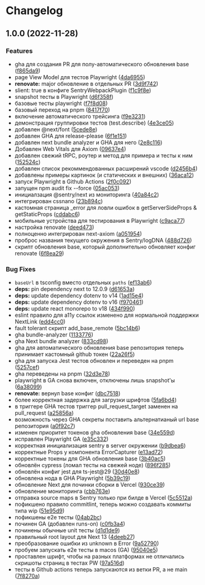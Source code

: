 # Changelog

## 1.0.0 (2022-11-28)

### Features

* gha для создания PR для полу-автоматического обновления base ([f865da9](https://github.com/gooditworks/base-frontend/commit/f865da9dd8e1b0c8423c40ca38e60fb582463364))
* page View Model для тестов Playwright ([4da6955](https://github.com/gooditworks/base-frontend/commit/4da695544e181c4fcb02292a54a380c51c10c342))
* **renovate:** major обновление в отдельных PR ([3d9f742](https://github.com/gooditworks/base-frontend/commit/3d9f74233d9c153c87cd5a004cecd68f1d6abb94))
* slient: true в конфиге SentryWebpackPlugin ([f1c9f8e](https://github.com/gooditworks/base-frontend/commit/f1c9f8ee8608fea55619c242c6d822d1b120fa5b))
* snapshot тесты в Playwright ([d6f358f](https://github.com/gooditworks/base-frontend/commit/d6f358f50451651c54966f6e9e3c6f502fece744))
* базовые тесты playwright ([f7f8d08](https://github.com/gooditworks/base-frontend/commit/f7f8d0871cd6aec73df399d25572135a457049ce))
* базовый переход на pnpm ([8417f70](https://github.com/gooditworks/base-frontend/commit/8417f70ef2fe4664642900771963077bf08ac492))
* включение автоматического трейсинга ([f9e3231](https://github.com/gooditworks/base-frontend/commit/f9e3231661e125aa01d1fd4faa76737409f83f58))
* демонстрация группировки тестов (test.describe) ([4e3ce05](https://github.com/gooditworks/base-frontend/commit/4e3ce054b4d0ccd5a08d9e524d25f9d97d650fb1))
* добавлен @next/font ([5cede8e](https://github.com/gooditworks/base-frontend/commit/5cede8ea8bcb62d08ba6b4b80d69e809533de09c))
* добавлен GHA для release-please ([6f1e151](https://github.com/gooditworks/base-frontend/commit/6f1e151d41d06c4603df1054182ebabf8962fe90))
* добавлен next bundle analyzer и GHA для него ([2e8c116](https://github.com/gooditworks/base-frontend/commit/2e8c1162c930fcc63a0095dd9872c4aa340e5e9c))
* Добавлен Web Vitals для Axiom ([09637e4](https://github.com/gooditworks/base-frontend/commit/09637e42bf3b3479c492281dd873a4d2327f8eda))
* добавлен свежий tRPC, роутер и метод для примера и тесты к ним ([152524c](https://github.com/gooditworks/base-frontend/commit/152524c1e1284a1b7813875a5f84dd55d0e9b04a))
* добавлен список рекоммендованных расширений vscode ([d2456b4](https://github.com/gooditworks/base-frontend/commit/d2456b4ec7e16cdcc31a482da86b47d0ec44ae82))
* добавлены примеры картинок (и статических и внешних) ([36aca12](https://github.com/gooditworks/base-frontend/commit/36aca12dfff72595b435a0733b6bcde943d96729))
* запуск Playwright в Github Actions ([2f0c092](https://github.com/gooditworks/base-frontend/commit/2f0c092458ca25b5585c3a6a0fc3e8145668d014))
* запущен npm audit fix --force ([05ac053](https://github.com/gooditworks/base-frontend/commit/05ac0533fe855a1324fe61cd58c6ddd770d832ad))
* инициалзация @sentry/next из мониторинга ([40a84c2](https://github.com/gooditworks/base-frontend/commit/40a84c20af8d1c27fbfe1b1b19f9a5b9cce4753f))
* интегрирован cssnano ([23b894c](https://github.com/gooditworks/base-frontend/commit/23b894c3528025dbc704ce402033c61816820f84))
* кастомная страница _error для ловли ошибок в getServerSideProps & getStaticProps ([cddabc6](https://github.com/gooditworks/base-frontend/commit/cddabc61e2a3cfe40c5745af426c065fa322854b))
* мобильные устройства для тестирования в Playwright ([c9aca77](https://github.com/gooditworks/base-frontend/commit/c9aca777df0d0d7910a02e2de256da112ce1aa4b))
* настройка renovate ([deed473](https://github.com/gooditworks/base-frontend/commit/deed4730fb4a0f8bd1a29a22141fdc0b550be6e3))
* полноценно интегрирован next-axiom ([a051954](https://github.com/gooditworks/base-frontend/commit/a0519544236020cb48f2107766012b48a97b4575))
* проброс названия текущего окружения в Sentry/logDNA ([488d726](https://github.com/gooditworks/base-frontend/commit/488d7268cb42cd5e3e17310b6af59d7b15ad0522))
* скрипт обновления base, который дополнительно обновляет конфиг renovate ([6f8ea29](https://github.com/gooditworks/base-frontend/commit/6f8ea29c714fbcdd76919fd4c6bf44859241b6d5))


### Bug Fixes

* `baseUrl` в tsconfig вместо отдельных `paths` ([ef13ab6](https://github.com/gooditworks/base-frontend/commit/ef13ab62ea866f94b07a417b9ca26f57e3720490))
* **deps:** pin dependency next to 12.0.9 ([d61653a](https://github.com/gooditworks/base-frontend/commit/d61653a0588fa631a41c44262d8b33488ac2e5c9))
* **deps:** update dependency dotenv to v14 ([1ad15e4](https://github.com/gooditworks/base-frontend/commit/1ad15e4d1a588726104cba5900d967346f7ee4db))
* **deps:** update dependency dotenv to v16 ([f970461](https://github.com/gooditworks/base-frontend/commit/f970461755ab4b66fa71a91adeafcc2bbce251e5))
* **deps:** update react monorepo to v18 ([434f990](https://github.com/gooditworks/base-frontend/commit/434f9906ff6f74c7490c0ea616176e6ac216d1ea))
* eslint правило для a11y ссылок изменено для нормальной поддержки NextLink ([edd4cc0](https://github.com/gooditworks/base-frontend/commit/edd4cc0b79657c63209e434d42935d334b3d500e))
* fault tolerant скрипт add_base_remote ([5bc14b6](https://github.com/gooditworks/base-frontend/commit/5bc14b6dbd2f347c812d8c60b49134a1cde52388))
* gha bundle-analyzer ([1133776](https://github.com/gooditworks/base-frontend/commit/11337769cfd98016fef7f8c8d449496f31f22e51))
* gha Next bundle analyzer ([833cd98](https://github.com/gooditworks/base-frontend/commit/833cd981ed248c5d9aab3a152a15084bc7feb785))
* gha для автоматического обновления base репозитория теперь принимает кастомный github токен ([22a26f5](https://github.com/gooditworks/base-frontend/commit/22a26f58389b8cfacd2e9ba9145b1847862765e9))
* gha для запуска Jest тестов обновлен и переведен на pnpm ([5257cef](https://github.com/gooditworks/base-frontend/commit/5257cef24a202ed82c7ceeb882f1543cea664470))
* gha переведены на pnpm ([32d3e78](https://github.com/gooditworks/base-frontend/commit/32d3e787ffaf754eb05b1f5cb00abae4fa29a23e))
* playwright в GA снова включен, отключены лишь snapshot'ы ([6a38099](https://github.com/gooditworks/base-frontend/commit/6a38099c4cef0604b6bdc3e0aaffddb21c05cf9a))
* **renovate:** вернул base конфиг ([dbc7518](https://github.com/gooditworks/base-frontend/commit/dbc75181f8171452cd5cee3ddf6179ea6d09bbeb))
* более корректная задержка для загрузки шрифтов ([5fa6bd4](https://github.com/gooditworks/base-frontend/commit/5fa6bd46ecf1d2ba0736e565de1ddbff0ff4fb35))
* в триггере GHA тестов триггер pull_request_target заменен на pull_request ([a25856a](https://github.com/gooditworks/base-frontend/commit/a25856aae29bd51f80a9bc645547f32c6a0dab1d))
* возможность через GHA секреты поставить альтернатианый url base репозитория ([a0f92c7](https://github.com/gooditworks/base-frontend/commit/a0f92c7af6c13523c6a2db101ec8bb22c3f7cbc8))
* изменен приоритет токенов gha обновления base ([34e559d](https://github.com/gooditworks/base-frontend/commit/34e559dd9357d7b3b0aae8cadcdbd1e9c5b57812))
* исправлен Playwright GA ([e35c332](https://github.com/gooditworks/base-frontend/commit/e35c332f27c03fe971bbbf23bebfc05230d92325))
* корректная инициализация sentry в server окружении ([b9dbea6](https://github.com/gooditworks/base-frontend/commit/b9dbea693b7f311dd1f9d380e0f8d9af7a0bcbc9))
* корректные Props у компонента ErrorCapturer ([e13ad72](https://github.com/gooditworks/base-frontend/commit/e13ad725bf3925d760b8093550c6abae2a74b441))
* корректные токены для GHA обновления base ([3b40ac5](https://github.com/gooditworks/base-frontend/commit/3b40ac58b536c1812a06c7df6de7aa51ab250dc6))
* обновлён cypress (ломал тесты на свежей ноде) ([896f285](https://github.com/gooditworks/base-frontend/commit/896f285c7dc5821127662f7871d77838be609ade))
* обновлён конфиг jest для ts-jest@29 ([30d40e8](https://github.com/gooditworks/base-frontend/commit/30d40e8aa4e5b45b88417de313bf160180aef3a6))
* обновлена нода в GHA Playwright ([5b39c19](https://github.com/gooditworks/base-frontend/commit/5b39c1965b0665a73e337f3aa2e2790f453311af))
* обновление Next для починки сборки в Vercel ([930ce39](https://github.com/gooditworks/base-frontend/commit/930ce398702e28b0807f437f483fbc358a0b9303))
* обновление мониторинга ([cbb763e](https://github.com/gooditworks/base-frontend/commit/cbb763e40a5a5e30bc98d6562acf6974968862dc))
* отправка source maps в Sentry только при билде в Vercel ([5c5512a](https://github.com/gooditworks/base-frontend/commit/5c5512a9b6cb60116a92d219f472a75affce3f1d))
* пофикшено правило commitlint, теперь можно создавать коммиты типа wip ([51e95d9](https://github.com/gooditworks/base-frontend/commit/51e95d93d7ad388882a818cfe137376f591c2995))
* пофикшены e2e тесты ([04ab2bc](https://github.com/gooditworks/base-frontend/commit/04ab2bccf00b6f3b745a0096e08b599c89c6b6e7))
* починен GA (добавлен runs-on) ([c0fb3a4](https://github.com/gooditworks/base-frontend/commit/c0fb3a4bd35023ae32a8a3fb925d7576932e8083))
* починены обычные unit тесты ([d1d1de9](https://github.com/gooditworks/base-frontend/commit/d1d1de98602efb99c2beef4e3d2d57f235152d25))
* правильный root layout для Next 13 ([4deeb27](https://github.com/gooditworks/base-frontend/commit/4deeb277dc25f1a6dffd35c07aabd4e44546086b))
* преобразование ошибки из unknown в Error ([9a52790](https://github.com/gooditworks/base-frontend/commit/9a52790066e769145211f728435984bfec50b012))
* пробуем запускать e2e тесты в macos (GA) ([95040e5](https://github.com/gooditworks/base-frontend/commit/95040e5085940f8912b0e6ec7851c4bd647cd827))
* проставлен шрифт, чтобы на разных платформах не отличались скришоты страниц в тестах PW ([97a516d](https://github.com/gooditworks/base-frontend/commit/97a516d376325cc17d9e96452dfb4e227bebdddd))
* тесты в Github actions теперь запускаются из ветки PR, а не main ([7f8270a](https://github.com/gooditworks/base-frontend/commit/7f8270ae51afc68a70f5a4fceac7fe4f1f8af48c))
